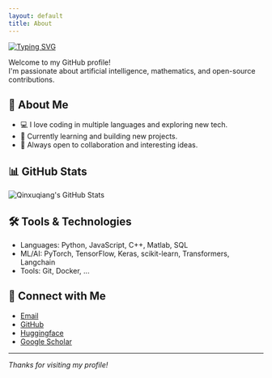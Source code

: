 ```yaml
---
layout: default
title: About
---
```


[![Typing SVG](https://readme-typing-svg.demolab.com?font=Fira+Code&pause=1000&width=435&lines=Hi+there+%F0%9F%91%8B%2C+I'm+Xuqiang+Qin)](https://git.io/typing-svg)

Welcome to my GitHub profile!  
I'm passionate about artificial intelligence, mathematics, and open-source contributions.

## 🚀 About Me

- 💻 I love coding in multiple languages and exploring new tech.
- 🌱 Currently learning and building new projects.
- 🤝 Always open to collaboration and interesting ideas.

## 📊 GitHub Stats

![Qinxuqiang's GitHub Stats](https://github-readme-stats.vercel.app/api?username=qinxuqiang&show_icons=true&hide_title=true&theme=default)

## 🛠️ Tools & Technologies

- Languages: Python, JavaScript, C++, Matlab, SQL
- ML/AI: PyTorch, TensorFlow, Keras, scikit-learn, Transformers, Langchain
- Tools: Git, Docker, ...

## 🔗 Connect with Me

- [Email](mailto:russellqin@gmail.com)
- [GitHub](https://github.com/qinxuqiang)
- [Huggingface](https://huggingface.co/qinxuqiang1990)
- [Google Scholar](https://scholar.google.com/citations?user=zUjz89EAAAAJ&hl=en)
  


---

_Thanks for visiting my profile!_

